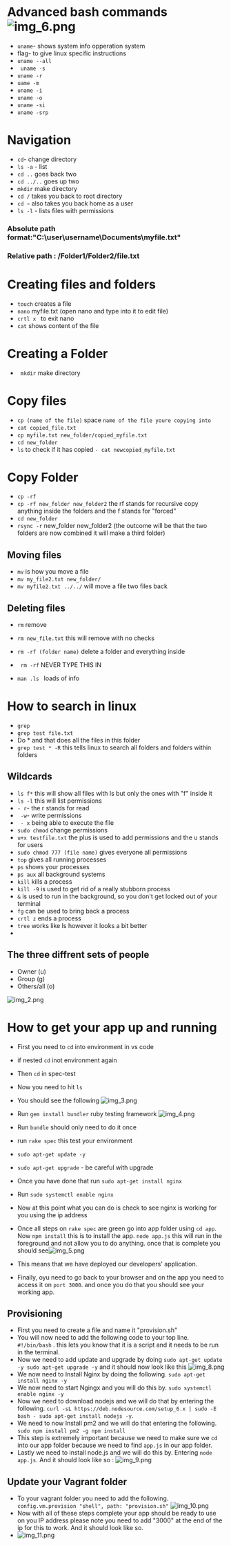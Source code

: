 # Advanced bash commands ![img_6.png](img_6.png)

- `uname`- shows system info opperation system
- flag- to give linux specific instructions 
- `uname --all`
- ` uname -s`
- `uname -r`
- `uame -m`
- `uname -i`
- `uname -o`
- `uname -si`
- `uname -srp`

# Navigation 

- `cd`- change directory 
- `ls -a` - list
- `cd ..` goes back two
- `cd ../..` goes up two
- `mkdir` make directory 
- `cd /` takes you back to root directory 
-  `cd ~` also takes you back home as a user 
- `ls -l` - lists files with permissions 

### Absolute path format:"C:\user\username\Documents\myfile.txt"
### Relative path : /Folder1/Folder2/file.txt


# Creating files and folders 
- `touch` creates a file 
- `nano` myfile.txt (open nano and type into it to edit file)
- `crtl x ` to exit nano 
- `cat` shows content of the file 

# Creating a Folder 
- ` mkdir` make directory 

# Copy files  
- `cp (name of the file)` space `name of the file youre copying into`
- `cat copied_file.txt`
- `cp myfile.txt new_folder/copied_myfile.txt`
- `cd new_folder`
- `ls` to check if it has copied 
`- cat newcopied_myfile.txt`

# Copy Folder

- `cp -rf`
- `cp -rf new_folder new_folder2` the rf stands for recursive copy anything inside the folders and the f stands for "forced"
- `cd new_folder`
- `rsync -r` new_folder new_folder2 (the outcome will be that the two folders are now combined it will make a third folder)

## Moving files 

- `mv` is how you move a file 
- `mv my_file2.txt new_folder/`
- `mv myfile2.txt ../../` will move a file two files back

## Deleting files 
- `rm` remove 
- `rm new_file.txt` this will remove with no checks 
- `rm -rf (folder name)` delete a folder and everything inside
- ` rm -rf` NEVER TYPE THIS IN 


- `man .ls ` loads of info 

# How to search in linux
- `grep`
- `grep test file.txt`
- Do * and that does all the files in this folder 
- `grep test * -R` this tells linux to search all folders and folders within folders 

## Wildcards

- `ls f*` this will show all files with ls but only the ones with "f" inside it 
- `ls -l` this will list permissions 
- `- r`- the r stands for read 
- ` -w`- write permissions 
- ` - x` being able to execute the file 
- `sudo chmod` change permissions 
- `u+x testfile.txt` the plus is used to add permissions and the u stands for users 
- `sudo chmod 777 (file name)` gives everyone all permissions 
- `top` gives all running processes 
- `ps` shows your processes 
- `ps aux` all background systems 
- `kill` kills a process 
- `kill -9` is used to get rid of a really stubborn process 
- `&` is used to run in the background, so you don't get locked out of your terminal 
- `fg` can be used to bring back a process 
- `crtl z` ends a process 
- `tree` works like ls however it looks a bit better 
- 
## The three diffrent sets of people

- Owner (u)
- Group (g)
-  Others/all (o)

![img_2.png](img_2.png)



# How to get your app up and running

- First you need to `cd` into environment in vs code
- if nested `cd` inot environment again
- Then `cd` in spec-test
- Now you need to hit `ls`
- You should see the following ![img_3.png](img_3.png)
- Run `gem install bundler` ruby testing framework ![img_4.png](img_4.png)
- Run `bundle` should only need to do it once 
- run `rake spec` this test your environment 
- `sudo apt-get update -y`
- `sudo apt-get upgrade` - be careful with upgrade 
- Once you have done that run `sudo apt-get install nginx`
- Run `sudo systemctl enable nginx` 
- Now at this point what you can do is check to see nginx is working for you using the ip address
-  Once all steps on `rake spec` are green go into app folder using `cd app`. Now `npm install` this is to install the app. `node app.js` this will run in the foreground and not allow you to do anything. once that is complete you should see![img_5.png](img_5.png)
- This means that we have deployed our developers' application.

- Finally, oyu need to go back to your browser and on the app you need to access it on `port 3000`. and once you do that you should see your working app.

## Provisioning 

- First you need to create a file and name it "provision.sh"
- You will now need to add the following code to your top line. `#!/bin/bash` . this lets you know that it is a script and it needs to be run in the terminal.
- Now we need to add  update and upgrade by doing `sudo apt-get update -y
sudo apt-get upgrade -y` and it should now look like this ![img_8.png](img_8.png)
- We now need to Install Nginx by doing the following. `sudo apt-get install nginx -y`
- We now need to start Ngingx and you will do this by. `sudo systemctl enable nginx -y`
- Now we need to download nodejs and we will do that by entering the following. `curl -sL https://deb.nodesource.com/setup_6.x | sudo -E bash -
sudo apt-get install nodejs -y`.
- We need to now Install pm2 and we will do that entering the following. `sudo npm install pm2 -g
npm install
`
- This step is extremely important because we need to make sure we `cd` into our app folder because we need to find `app.js` in our app folder.
- Lastly we need to install node.js and we will do this by. Entering `node app.js`. 
And it should look like so :
![img_9.png](img_9.png)

## Update your Vagrant folder 

- To your vagrant folder you need to add the following. `config.vm.provision "shell", path: "provision.sh"`
![img_10.png](img_10.png)
- Now with all of these steps complete your app should be ready to use on you IP address please note you need to add "3000" at the end of the ip for this to work. And it should look like so.
- ![img_11.png](img_11.png)
